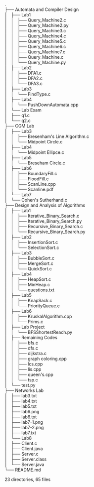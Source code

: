 .  
├── Automata and Compiler Design  
│   ├── Lab1  
│   │   ├── Query_Machine2.c  
│   │   ├── Query_Machine2.py  
│   │   ├── Query_Machine3.c  
│   │   ├── Query_Machine4.c  
│   │   ├── Query_Machine5.c  
│   │   ├── Query_Machine6.c  
│   │   ├── Query_Machine7.c  
│   │   ├── Query_Machine.c  
│   │   └── Query_Machine.py  
│   ├── Lab2  
│   │   ├── DFA1.c  
│   │   ├── DFA2.c  
│   │   └── DFA3.c  
│   ├── Lab3  
│   │   └── FindType.c  
│   ├── Lab4  
│   │   └── PushDownAutomata.cpp  
│   └── Lab Exam  
│       ├── q1.c  
│       └── q2.c  
├── CGM Lab  
│   ├── Lab3  
│   │   ├── Bresenham's Line Algorithm.c  
│   │   └── Midpoint Circle.c  
│   ├── Lab4  
│   │   └── Midpoint Ellipce.c  
│   ├── Lab5  
│   │   └── Breseham Circle.c   
│   ├── Lab6  
│   │   ├── BoundaryFill.c  
│   │   ├── FloodFill.c  
│   │   ├── ScanLine.cpp  
│   │   └── Scanline.pdf  
│   └── Lab7  
│       └── Cohen's Sutherhand.c  
├── Design and Analysis of Algorithms  
│   ├── Lab1  
│   │   ├── Iterative_Binary_Search.c  
│   │   ├── Iterative_Binary_Search.py  
│   │   ├── Recursive_Binary_Search.c  
│   │   └── Recursive_Binary_Search.py  
│   ├── Lab2  
│   │   ├── InsertionSort.c  
│   │   └── SelectionSort.c  
│   ├── Lab3  
│   │   ├── BubbleSort.c  
│   │   ├── MergeSort.c  
│   │   └── QuickSort.c  
│   ├── Lab4  
│   │   ├── HeapSort.c  
│   │   ├── MinHeap.c  
│   │   └── questions.txt  
│   ├── Lab5  
│   │   ├── KnapSack.c  
│   │   └── PriorityQueue.c  
│   ├── Lab6  
│   │   ├── KruskalAlgorithm.cpp  
│   │   └── Prims.c  
│   ├── Lab Project  
│   │   └── BFSShortestReach.py  
│   ├── Remaining Codes  
│   │   ├── bfs.c  
│   │   ├── dfs.c  
│   │   ├── dijkstra.c  
│   │   ├── graph coloring.cpp  
│   │   ├── lcs.cpp  
│   │   ├── lis.cpp  
│   │   ├── queen's.cpp  
│   │   └── tsp.c  
│   └── test.py  
├── Networks Lab  
│   ├── lab3.txt  
│   ├── lab4.txt  
│   ├── lab5.txt  
│   ├── lab6.png  
│   ├── lab6.txt  
│   ├── lab7-1.png  
│   ├── lab7-2.png  
│   ├── lab7.txt  
│   └── Lab8  
│       ├── Client.c  
│       ├── Client.java  
│       ├── Server.c  
│       ├── Server.class  
│       └── Server.java  
└── README.md  

23 directories, 65 files
